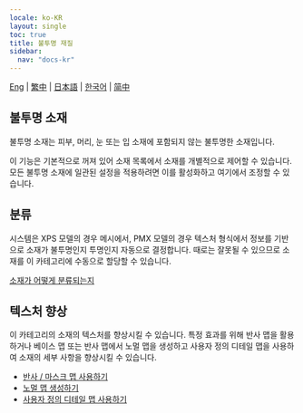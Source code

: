 ```yaml
---
locale: ko-KR
layout: single
toc: true
title: 불투명 재질
sidebar:
  nav: "docs-kr"
---
```

[Eng](/dancexr/features/material_opaque) | [繁中](/tw/dancexr/features/material_opaque) | [日本語](/jp/dancexr/features/material_opaque) | [한국어](/kr/dancexr/features/material_opaque) | [简中](/zh/dancexr/features/material_opaque)

## 불투명 소재
불투명 소재는 피부, 머리, 눈 또는 입 소재에 포함되지 않는 불투명한 소재입니다.

이 기능은 기본적으로 꺼져 있어 소재 목록에서 소재를 개별적으로 제어할 수 있습니다. 모든 불투명 소재에 일관된 설정을 적용하려면 이를 활성화하고 여기에서 조정할 수 있습니다.

## 분류
시스템은 XPS 모델의 경우 메시에서, PMX 모델의 경우 텍스처 형식에서 정보를 기반으로 소재가 불투명인지 투명인지 자동으로 결정합니다. 때로는 잘못될 수 있으므로 소재를 이 카테고리에 수동으로 할당할 수 있습니다.

[소재가 어떻게 분류되는지](material_settings.md#material-category)

## 텍스처 향상
이 카테고리의 소재의 텍스처를 향상시킬 수 있습니다. 특정 효과를 위해 반사 맵을 활용하거나 베이스 맵 또는 반사 맵에서 노멀 맵을 생성하고 사용자 정의 디테일 맵을 사용하여 소재의 세부 사항을 향상시킬 수 있습니다.

* [반사 / 마스크 맵 사용하기](specular_map.md)
* [노멀 맵 생성하기](normal_map.md)
* [사용자 정의 디테일 맵 사용하기](custom_detail_map.md)